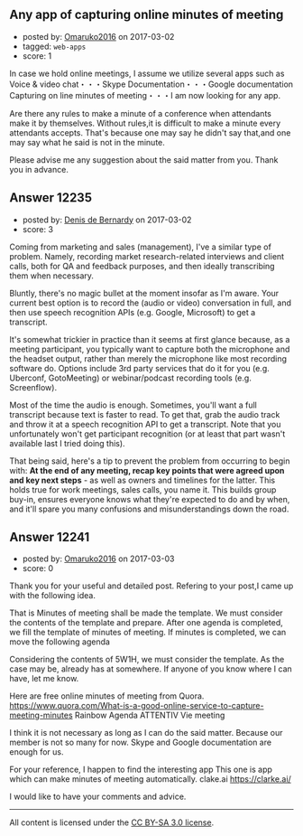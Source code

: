 ## Any app of capturing online minutes of meeting

- posted by: [Omaruko2016](https://stackexchange.com/users/10365581/omaruko2016) on 2017-03-02
- tagged: `web-apps`
- score: 1

<p>In case we hold online meetings, I assume we utilize several apps such as  Voice &amp; video chat・・・Skype 
Documentation・・・Google documentation 
Capturing on line minutes of meeting・・・I am now looking for any app.</p>

<p>Are there any rules to make a minute of a conference when attendants make it by themselves.
Without rules,it is difficult to make a minute every attendants accepts.
That's because one may say he didn't say that,and one may say what he said is not in the minute.</p>

<p>Please advise me any suggestion about the said matter from you.
Thank you in advance.</p>



## Answer 12235

- posted by: [Denis de Bernardy](https://stackexchange.com/users/182468/denis-de-bernardy) on 2017-03-02
- score: 3

<p>Coming from marketing and sales (management), I've a similar type of problem. Namely, recording market research-related interviews and client calls, both for QA and feedback purposes, and then ideally transcribing them when necessary.</p>

<p>Bluntly, there's no magic bullet at the moment insofar as I'm aware. Your current best option is to record the (audio or video) conversation in full, and then use speech recognition APIs (e.g. Google, Microsoft) to get a transcript.</p>

<p>It's somewhat trickier in practice than it seems at first glance because, as a meeting participant, you typically want to capture both the microphone and the headset output, rather than merely the microphone like most recording software do. Options include 3rd party services that do it for you (e.g. Uberconf, GotoMeeting) or webinar/podcast recording tools (e.g. Screenflow).</p>

<p>Most of the time the audio is enough. Sometimes, you'll want a full transcript because text is faster to read. To get that, grab the audio track and throw it at a speech recognition API to get a transcript. Note that you unfortunately won't get participant recognition (or at least that part wasn't available last I tried doing this).</p>

<p>That being said, here's a tip to prevent the problem from occurring to begin with: <strong>At the end of any meeting, recap key points that were agreed upon and key next steps</strong> - as well as owners and timelines for the latter. This holds true for work meetings, sales calls, you name it. This builds group buy-in, ensures everyone knows what they're expected to do and by when, and it'll spare you many confusions and misunderstandings down the road.</p>



## Answer 12241

- posted by: [Omaruko2016](https://stackexchange.com/users/10365581/omaruko2016) on 2017-03-03
- score: 0

<p>Thank you for your useful and detailed post. Refering to your post,I came up with the following idea.</p>

<p>That is
Minutes of meeting shall be made the template.
We must consider the contents of the template and prepare.
After one agenda is completed, we fill the template of minutes of meeting.
If minutes is completed, we can move the following agenda</p>

<p>Considering the contents of 5W1H, we must consider the template.
As the case may be, already has at somewhere.
If anyone of you know where I can have, let me know.</p>

<p>Here are free online minutes of meeting from Quora.
<a href="https://www.quora.com/What-is-a-good-online-service-to-capture-meeting-minutes" rel="nofollow noreferrer">https://www.quora.com/What-is-a-good-online-service-to-capture-meeting-minutes</a>
Rainbow Agenda
ATTENTIV
Vie meeting </p>

<p>I think it is not necessary as long as I can do the said matter.
Because our member is not so many for now.
Skype and Google documentation are enough for us.</p>

<p>For your reference, I happen to find the interesting app
This one is app which can make minutes of meeting automatically.
clake.ai
<a href="https://clarke.ai/" rel="nofollow noreferrer">https://clarke.ai/</a></p>

<p>I would like to have your comments and advice.</p>




---

All content is licensed under the [CC BY-SA 3.0 license](https://creativecommons.org/licenses/by-sa/3.0/).
